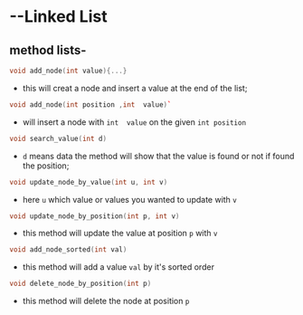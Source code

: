# --Linked List
## method lists-
 ```cpp
 void add_node(int value){...}
 ```
 - this will creat a node and insert a value at the end of the list;
 ```cpp
 void add_node(int position ,int  value)`
 ```
 - will insert a node with `int  value` on the given `int position`
 ```cpp
void search_value(int d)
```
- `d` means data the method will show that the value is found or not if found the position;
```cpp
void update_node_by_value(int u, int v)
```
- here `u` which value or values you wanted to update with `v`
```cpp
void update_node_by_position(int p, int v)
```
- this method will update the value at position `p` with `v`
```cpp
void add_node_sorted(int val)
```
- this method will add a value `val` by it's sorted order
```cpp
void delete_node_by_position(int p)
```
- this method will delete the node at position `p`
